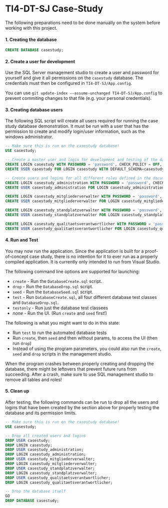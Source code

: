 # TI4-DT-SJ Case-Study
The following preparations need to be done manually on the system before working with this project.

#### 1. Creating the database
```sql
CREATE DATABASE casestudy;
```

#### 2. Create a user for development
Use the SQL Server management studio to create a user and password for yourself and give it all permissions on the `casestudy` database. The credentials must then be configured in `TI4-DT-SJ/App.config`.

You can use `git update-index --assume-unchanged TI4-DT-SJ/App.config` to prevent commiting changes to that file (e.g. your personal credentials).

#### 3. Creating database users
The following SQL script will create all users required for running the case study database demonstration. It must be run with a user that has the permission to create and modify login/user information, such as the windows administrator.
```sql
-- Make sure this is run on the casestudy database!
USE casestudy;

-- Create a master user and login for development and testing of the database
CREATE LOGIN casestudy WITH PASSWORD = 'password', CHECK_POLICY = OFF, DEFAULT_DATABASE=casestudy;
CREATE USER casestudy FOR LOGIN casestudy WITH DEFAULT_SCHEMA=casestudy; 

-- Create users and logins for all different roles defined in the documentation
CREATE LOGIN casestudy_administration WITH PASSWORD = 'password', CHECK_POLICY = OFF, DEFAULT_DATABASE=casestudy;
CREATE USER casestudy_administration FOR LOGIN casestudy_administration WITH DEFAULT_SCHEMA=casestudy;

CREATE LOGIN casestudy_mitgliederverwalter WITH PASSWORD = 'password', CHECK_POLICY = OFF, DEFAULT_DATABASE=casestudy;
CREATE USER casestudy_mitgliederverwalter FOR LOGIN casestudy_mitgliederverwalter WITH DEFAULT_SCHEMA=casestudy;

CREATE LOGIN casestudy_standplatzverwalter WITH PASSWORD = 'password', CHECK_POLICY = OFF, DEFAULT_DATABASE=casestudy;
CREATE USER casestudy_standplatzverwalter FOR LOGIN casestudy_standplatzverwalter WITH DEFAULT_SCHEMA=casestudy;

CREATE LOGIN casestudy_qualitaetsverantwortlicher WITH PASSWORD = 'password', CHECK_POLICY = OFF, DEFAULT_DATABASE=casestudy;
CREATE USER casestudy_qualitaetsverantwortlicher FOR LOGIN casestudy_qualitaetsverantwortlicher WITH DEFAULT_SCHEMA=casestudy;
```

#### 4. Run and Test
You may now run the application. Since the application is built for a proof-of-concept case study, there is no intention for it to ever run as a properly compiled application. It is currently only intended to run from Visual Studio.

The following command line options are supported for launching:
* `create` - Run the `DatabaseCreate.sql` script.
* `drop` - Run the `DatabaseDrop.sql` script.
* `seed` - Run the `DatabaseSeed.sql` script.
* `test` - Run `DatabaseCreate.sql`, all four different database test classes and `DatabaseDrop.sql`.
* `testonly` - Run just the database test classees
* _none_ - Run the UI. (Run `create` and `seed` first!)

The following is what you might want to do in this state:
* Run `test` to run the automated database tests
* Run `create`, then `seed` and then without params, to access the UI (then run `drop`)
* Instead of using the program parameters, you could also run the `create`, `seed` and `drop` scripts in the management studio.

When the program crashes between properly creating and dropping the database, there might be leftovers that prevent future runs from succeeding. After a crash, make sure to use SQL management studio to remove all tables and roles!

#### 5. Clean up
After testing, the following commands can be run to drop all the users and logins that have been created by the section above for properly testing the database and its permission limits.
```sql
-- Make sure this is run on the casestudy database!
USE casestudy;

-- Drop all created users and logins
DROP USER casestudy;
DROP LOGIN casestudy;
DROP USER casestudy_administration;
DROP LOGIN casestudy_administration;
DROP USER casestudy_mitgliederverwalter;
DROP LOGIN casestudy_mitgliederverwalter;
DROP USER casestudy_standplatzverwalter;
DROP LOGIN casestudy_standplatzverwalter;
DROP USER casestudy_qualitaetsverantwortlicher;
DROP LOGIN casestudy_qualitaetsverantwortlicher;

-- Drop the database itself
GO
DROP DATABASE casestudy;
```
